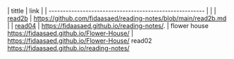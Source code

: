 | tittle                                                  | link                                                           |
| ------------------------------------------------------- |                        |
| [read2b](https://fidaasaed.github.io/reading-notes/)    | https://github.com/fidaasaed/reading-notes/blob/main/read2b.md |
| [read04](https://fidaasaed.github.io/reading-notes/.  ) | https://fidaasaed.github.io/reading-notes/.                    |
flower house   https://fidaasaed.github.io/Flower-House/  |  https://fidaasaed.github.io/Flower-House/
read02        https://fidaasaed.github.io/reading-notes/         
                                                           
